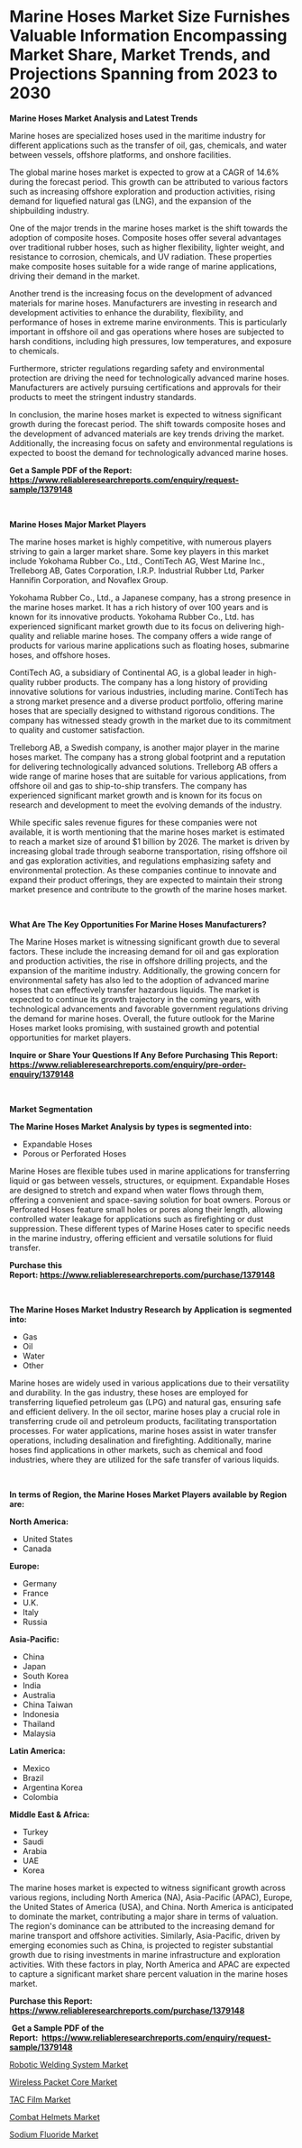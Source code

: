 <p><h1>Marine Hoses Market Size Furnishes Valuable Information Encompassing Market Share, Market Trends, and Projections Spanning from 2023 to 2030</h1></p><p><strong>Marine Hoses Market Analysis and Latest Trends</strong></p>
<p><p>Marine hoses are specialized hoses used in the maritime industry for different applications such as the transfer of oil, gas, chemicals, and water between vessels, offshore platforms, and onshore facilities.</p><p>The global marine hoses market is expected to grow at a CAGR of 14.6% during the forecast period. This growth can be attributed to various factors such as increasing offshore exploration and production activities, rising demand for liquefied natural gas (LNG), and the expansion of the shipbuilding industry.</p><p>One of the major trends in the marine hoses market is the shift towards the adoption of composite hoses. Composite hoses offer several advantages over traditional rubber hoses, such as higher flexibility, lighter weight, and resistance to corrosion, chemicals, and UV radiation. These properties make composite hoses suitable for a wide range of marine applications, driving their demand in the market.</p><p>Another trend is the increasing focus on the development of advanced materials for marine hoses. Manufacturers are investing in research and development activities to enhance the durability, flexibility, and performance of hoses in extreme marine environments. This is particularly important in offshore oil and gas operations where hoses are subjected to harsh conditions, including high pressures, low temperatures, and exposure to chemicals.</p><p>Furthermore, stricter regulations regarding safety and environmental protection are driving the need for technologically advanced marine hoses. Manufacturers are actively pursuing certifications and approvals for their products to meet the stringent industry standards.</p><p>In conclusion, the marine hoses market is expected to witness significant growth during the forecast period. The shift towards composite hoses and the development of advanced materials are key trends driving the market. Additionally, the increasing focus on safety and environmental regulations is expected to boost the demand for technologically advanced marine hoses.</p></p>
<p><strong>Get a Sample PDF of the Report:&nbsp; <a href="https://www.reliableresearchreports.com/enquiry/request-sample/1379148">https://www.reliableresearchreports.com/enquiry/request-sample/1379148</a></strong></p>
<p>&nbsp;</p>
<p><strong>Marine Hoses Major Market Players</strong></p>
<p><p>The marine hoses market is highly competitive, with numerous players striving to gain a larger market share. Some key players in this market include Yokohama Rubber Co., Ltd., ContiTech AG, West Marine Inc., Trelleborg AB, Gates Corporation, I.R.P. Industrial Rubber Ltd, Parker Hannifin Corporation, and Novaflex Group.</p><p>Yokohama Rubber Co., Ltd., a Japanese company, has a strong presence in the marine hoses market. It has a rich history of over 100 years and is known for its innovative products. Yokohama Rubber Co., Ltd. has experienced significant market growth due to its focus on delivering high-quality and reliable marine hoses. The company offers a wide range of products for various marine applications such as floating hoses, submarine hoses, and offshore hoses.</p><p>ContiTech AG, a subsidiary of Continental AG, is a global leader in high-quality rubber products. The company has a long history of providing innovative solutions for various industries, including marine. ContiTech has a strong market presence and a diverse product portfolio, offering marine hoses that are specially designed to withstand rigorous conditions. The company has witnessed steady growth in the market due to its commitment to quality and customer satisfaction.</p><p>Trelleborg AB, a Swedish company, is another major player in the marine hoses market. The company has a strong global footprint and a reputation for delivering technologically advanced solutions. Trelleborg AB offers a wide range of marine hoses that are suitable for various applications, from offshore oil and gas to ship-to-ship transfers. The company has experienced significant market growth and is known for its focus on research and development to meet the evolving demands of the industry.</p><p>While specific sales revenue figures for these companies were not available, it is worth mentioning that the marine hoses market is estimated to reach a market size of around $1 billion by 2026. The market is driven by increasing global trade through seaborne transportation, rising offshore oil and gas exploration activities, and regulations emphasizing safety and environmental protection. As these companies continue to innovate and expand their product offerings, they are expected to maintain their strong market presence and contribute to the growth of the marine hoses market.</p></p>
<p>&nbsp;</p>
<p><strong>What Are The Key Opportunities For Marine Hoses Manufacturers?</strong></p>
<p><p>The Marine Hoses market is witnessing significant growth due to several factors. These include the increasing demand for oil and gas exploration and production activities, the rise in offshore drilling projects, and the expansion of the maritime industry. Additionally, the growing concern for environmental safety has also led to the adoption of advanced marine hoses that can effectively transfer hazardous liquids. The market is expected to continue its growth trajectory in the coming years, with technological advancements and favorable government regulations driving the demand for marine hoses. Overall, the future outlook for the Marine Hoses market looks promising, with sustained growth and potential opportunities for market players.</p></p>
<p><strong>Inquire or Share Your Questions If Any Before Purchasing This Report: <a href="https://www.reliableresearchreports.com/enquiry/pre-order-enquiry/1379148">https://www.reliableresearchreports.com/enquiry/pre-order-enquiry/1379148</a></strong></p>
<p>&nbsp;</p>
<p><strong>Market Segmentation</strong></p>
<p><strong>The Marine Hoses Market Analysis by types is segmented into:</strong></p>
<p><ul><li>Expandable Hoses</li><li>Porous or Perforated Hoses</li></ul></p>
<p><p>Marine Hoses are flexible tubes used in marine applications for transferring liquid or gas between vessels, structures, or equipment. Expandable Hoses are designed to stretch and expand when water flows through them, offering a convenient and space-saving solution for boat owners. Porous or Perforated Hoses feature small holes or pores along their length, allowing controlled water leakage for applications such as firefighting or dust suppression. These different types of Marine Hoses cater to specific needs in the marine industry, offering efficient and versatile solutions for fluid transfer.</p></p>
<p><strong>Purchase this Report:&nbsp;<a href="https://www.reliableresearchreports.com/purchase/1379148">https://www.reliableresearchreports.com/purchase/1379148</a></strong></p>
<p>&nbsp;</p>
<p><strong>The Marine Hoses Market Industry Research by Application is segmented into:</strong></p>
<p><ul><li>Gas</li><li>Oil</li><li>Water</li><li>Other</li></ul></p>
<p><p>Marine hoses are widely used in various applications due to their versatility and durability. In the gas industry, these hoses are employed for transferring liquefied petroleum gas (LPG) and natural gas, ensuring safe and efficient delivery. In the oil sector, marine hoses play a crucial role in transferring crude oil and petroleum products, facilitating transportation processes. For water applications, marine hoses assist in water transfer operations, including desalination and firefighting. Additionally, marine hoses find applications in other markets, such as chemical and food industries, where they are utilized for the safe transfer of various liquids.</p></p>
<p>&nbsp;</p>
<p><strong>In terms of Region, the Marine Hoses Market Players available by Region are:</strong></p>
<p>
    <p> <strong> North America: </strong>
        <ul>
            <li>United States</li>
            <li>Canada</li>
        </ul>
        </p> 
    <p> <strong> Europe: </strong>
        <ul>
            <li>Germany</li>
            <li>France</li>
            <li>U.K.</li>
            <li>Italy</li>
            <li>Russia</li>
        </ul>
        </p> 
    <p> <strong> Asia-Pacific: </strong>
        <ul>
            <li>China</li>
            <li>Japan</li>
            <li>South Korea</li>
            <li>India</li>
            <li>Australia</li>
            <li>China Taiwan</li>
            <li>Indonesia</li>
            <li>Thailand</li>
            <li>Malaysia</li>
        </ul>
        </p> 
    <p> <strong> Latin America: </strong>
        <ul>
            <li>Mexico</li>
            <li>Brazil</li>
            <li>Argentina Korea</li>
            <li>Colombia</li>
        </ul>
        </p> 
    <p> <strong> Middle East & Africa: </strong>
        <ul>
            <li>Turkey</li>
            <li>Saudi</li>
            <li>Arabia</li>
            <li>UAE</li>
            <li>Korea</li>
        </ul>
    </p>
    </p>
<p><p>The marine hoses market is expected to witness significant growth across various regions, including North America (NA), Asia-Pacific (APAC), Europe, the United States of America (USA), and China. North America is anticipated to dominate the market, contributing a major share in terms of valuation. The region's dominance can be attributed to the increasing demand for marine transport and offshore activities. Similarly, Asia-Pacific, driven by emerging economies such as China, is projected to register substantial growth due to rising investments in marine infrastructure and exploration activities. With these factors in play, North America and APAC are expected to capture a significant market share percent valuation in the marine hoses market.</p></p>
<p><strong>Purchase this Report: <a href="https://www.reliableresearchreports.com/purchase/1379148">https://www.reliableresearchreports.com/purchase/1379148</a></strong></p>
<p>&nbsp;<strong>Get a Sample PDF of the Report:&nbsp;&nbsp;<a href="https://www.reliableresearchreports.com/enquiry/request-sample/1379148">https://www.reliableresearchreports.com/enquiry/request-sample/1379148</a></strong></p>
<p><strong></strong></p>
<p><p><a href="https://medium.com/@deniseharvey70/robotic-welding-system-market-size-and-market-trends-complete-industry-overview-2023-to-2030-24c39159eb87">Robotic Welding System Market</a></p><p><a href="https://medium.com/@jaydonhyatt2023/wireless-packet-core-market-size-market-outlook-and-market-forecast-2023-to-2030-069105f96248">Wireless Packet Core Market</a></p><p><a href="https://github.com/rexevange/Market-Research-Report-List-1/blob/main/tac-film-market.md">TAC Film Market</a></p><p><a href="https://medium.com/@loririce03/combat-helmets-nbsp-market-focuses-on-market-share-size-and-projected-forecast-till-2030-6de1bb42578f">Combat Helmets Market</a></p><p><a href="https://github.com/lilstefpacute/Market-Research-Report-List-1/blob/main/sodium-fluoride-market.md">Sodium Fluoride Market</a></p></p>